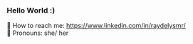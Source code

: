 ### Hello World :)

  🌵 How to reach me: https://www.linkedin.com/in/raydelysmr/ <br />
  🌵 Pronouns: she/ her <br />

